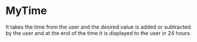 # MyTime
It takes the time from the user and the desired value is added or subtracted by the user and at the end of the time it is displayed to the user in 24 hours.
